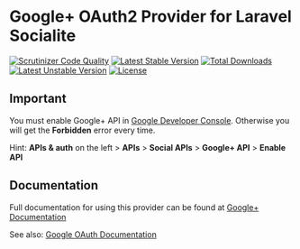 # Google+ OAuth2 Provider for Laravel Socialite

[![Scrutinizer Code Quality](https://img.shields.io/scrutinizer/g/SocialiteProviders/Google-Plus.svg?style=flat-square)](https://scrutinizer-ci.com/g/SocialiteProviders/Google-Plus/?branch=master)
[![Latest Stable Version](https://img.shields.io/packagist/v/socialiteproviders/google.svg?style=flat-square)](https://packagist.org/packages/socialiteproviders/google)
[![Total Downloads](https://img.shields.io/packagist/dt/socialiteproviders/google.svg?style=flat-square)](https://packagist.org/packages/socialiteproviders/google)
[![Latest Unstable Version](https://img.shields.io/packagist/vpre/socialiteproviders/google.svg?style=flat-square)](https://packagist.org/packages/socialiteproviders/google)
[![License](https://img.shields.io/packagist/l/socialiteproviders/google.svg?style=flat-square)](https://packagist.org/packages/socialiteproviders/google)

## Important

You must enable Google+ API in [Google Developer Console](https://console.developers.google.com). Otherwise you will get the **Forbidden** error every time.

Hint: **APIs & auth** on the left > **APIs** > **Social APIs** > **Google+ API** > **Enable API**

## Documentation

Full documentation for using this provider can be found at [Google+ Documentation](http://socialiteproviders.github.io/providers/google+/)

See also: [Google OAuth Documentation](https://developers.google.com/identity/protocols/OAuth2)
